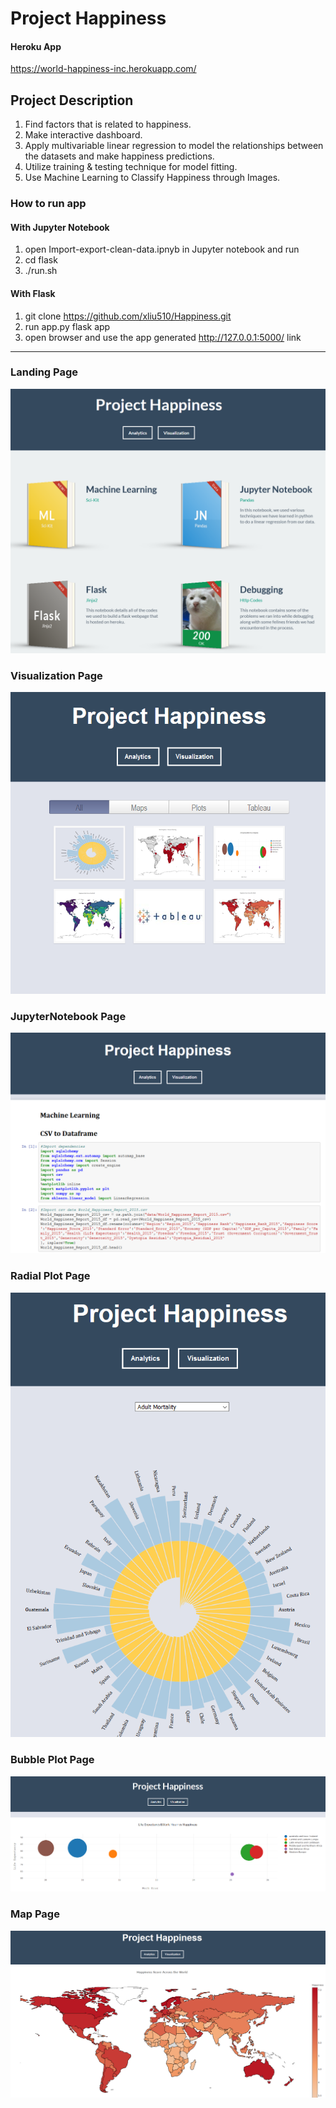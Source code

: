 # Project Happiness  

#### Heroku App  
https://world-happiness-inc.herokuapp.com/  

## Project Description  
1) Find factors that is related to happiness.  
2) Make interactive dashboard.  
3) Apply multivariable linear regression to model the relationships between the datasets and make happiness predictions.  
4) Utilize training & testing technique for model fitting.
5) Use Machine Learning to Classify Happiness through Images.

### How to run app

#### With Jupyter Notebook
1) open Import-export-clean-data.ipnyb in Jupyter notebook and run  
1) cd flask  
1) ./run.sh  

#### With Flask
1) git clone https://github.com/xliu510/Happiness.git
1) run app.py flask app
1) open browser and use the app generated http://127.0.0.1:5000/ link

<hr>

### Landing Page  

![LandingPageBookClosed](images/01_landing_page.png)

### Visualization Page  

![VisualizationPage](images/02_visualization_page.png)

### JupyterNotebook Page  

![JupyterNotebookPage](images/03_jupyter_notebook_page.png)

### Radial Plot Page  

![RadialPlotPage](images/04_radial_plot_page.png)

### Bubble Plot Page  

![BubblePlotPage](images/05_bubble_plot_page.png)

### Map Page 

![MapPage](images/06_map_page.png)


